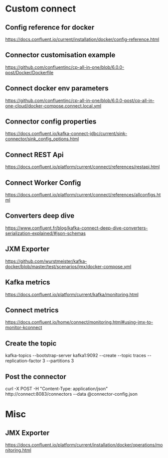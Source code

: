 # Custom connect

## Config reference for docker
https://docs.confluent.io/current/installation/docker/config-reference.html

## Connector customisation example
https://github.com/confluentinc/cp-all-in-one/blob/6.0.0-post/Docker/Dockerfile

## Connect docker env parameters
https://github.com/confluentinc/cp-all-in-one/blob/6.0.0-post/cp-all-in-one-cloud/docker-compose.connect.local.yml

## Connector config properties
https://docs.confluent.io/kafka-connect-jdbc/current/sink-connector/sink_config_options.html

## Connect REST Api
https://docs.confluent.io/platform/current/connect/references/restapi.html

## Connect Worker Config
https://docs.confluent.io/platform/current/connect/references/allconfigs.html

## Converters deep dive
https://www.confluent.fr/blog/kafka-connect-deep-dive-converters-serialization-explained/#json-schemas

## JXM Exporter

https://github.com/wurstmeister/kafka-docker/blob/master/test/scenarios/jmx/docker-compose.yml

## Kafka metrics

https://docs.confluent.io/platform/current/kafka/monitoring.html

## Connect metrics

https://docs.confluent.io/home/connect/monitoring.html#using-jmx-to-monitor-kconnect

## Create the topic

kafka-topics --bootstrap-server kafka1:9092 --create --topic traces --replication-factor 3 --partitions 3

## Post the connector

curl -X POST -H "Content-Type: application/json" http://connect:8083/connectors --data @connector-config.json

# Misc

## JMX Exporter

https://docs.confluent.io/platform/current/installation/docker/operations/monitoring.html